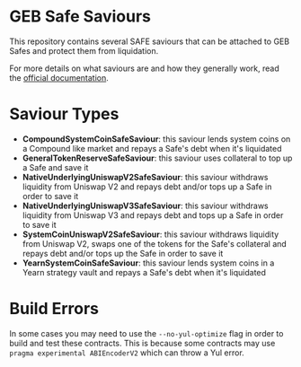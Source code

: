 # GEB Safe Saviours

This repository contains several SAFE saviours that can be attached to GEB Safes and protect them from liquidation.

For more details on what saviours are and how they generally work, read the [official documentation](https://docs.reflexer.finance/integrations/safe-protection).

# Saviour Types

- **CompoundSystemCoinSafeSaviour**: this saviour lends system coins on a Compound like market and repays a Safe's debt when it's liquidated
- **GeneralTokenReserveSafeSaviour**: this saviour uses collateral to top up a Safe and save it
- **NativeUnderlyingUniswapV2SafeSaviour**: this saviour withdraws liquidity from Uniswap V2 and repays debt and/or tops up a Safe in order to save it
- **NativeUnderlyingUniswapV3SafeSaviour**: this saviour withdraws liquidity from Uniswap V3 and repays debt and tops up a Safe in order to save it
- **SystemCoinUniswapV2SafeSaviour**: this saviour withdraws liquidity from Uniswap V2, swaps one of the tokens for the Safe's collateral and repays debt and/or tops up the Safe in order to save it
- **YearnSystemCoinSafeSaviour**: this saviour lends system coins in a Yearn strategy vault and repays a Safe's debt when it's liquidated

# Build Errors

In some cases you may need to use the `--no-yul-optimize` flag in order to build and test these contracts. This is because some contracts may use `pragma experimental ABIEncoderV2` which can throw a Yul error.
